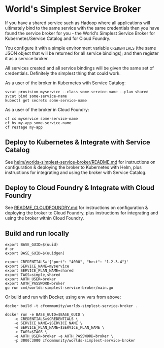 # World's Simplest Service Broker

If you have a shared service such as Hadoop where all applications will ultimately bind to the same service with the same credentials then you have found the service broker for you - the World's Simplest Service Broker for Kubernetes/Service Catalog and for Cloud Foundry.

You configure it with a simple environment variable `CREDENTIALS` (the same JSON object that will be returned for all service bindings); and then register it as a service broker.

All services created and all service bindings will be given the same set of credentials. Definitely the simplest thing that could work.

As a user of the broker in Kubernetes with Service Catalog:

```plain
svcat provision myservice --class some-service-name --plan shared
svcat bind some-service-name
kubectl get secrets some-service-name
```

As a user of the broker in Cloud Foundry:

```plain
cf cs myservice some-service-name
cf bs my-app some-service-name
cf restage my-app
```

## Deploy to Kubernetes & Integrate with Service Catalog

See [helm/worlds-simplest-service-broker/README.md](helm/worlds-simplest-service-broker/README.md) for instructions on configuration & deploying the broker to Kubernetes with Helm, plus instructions for integrating and using the broker with Service Catalog.

## Deploy to Cloud Foundry & Integrate with Cloud Foundry

See [README_CLOUDFOUNDRY.md](README_CLOUDFOUNDRY.md) for instructions on configuration & deploying the broker to Cloud Foundry, plus instructions for integrating and using the broker within Cloud Foundry.

## Build and run locally

```shell
export BASE_GUID=$(uuid)
# or
export BASE_GUID=$(uuidgen)

export CREDENTIALS='{"port": "4000", "host": "1.2.3.4"}'
export SERVICE_NAME=myservice
export SERVICE_PLAN_NAME=shared
export TAGS=simple,shared
export AUTH_USER=broker
export AUTH_PASSWORD=broker
go run cmd/worlds-simplest-service-broker/main.go
```

Or build and run with Docker, using env vars from above:

```shell
docker build -t cfcommunity/worlds-simplest-service-broker .

docker run -e BASE_GUID=$BASE_GUID \
    -e CREDENTIALS=$CREDENTIALS \
    -e SERVICE_NAME=$SERVICE_NAME \
    -e SERVICE_PLAN_NAME=$SERVICE_PLAN_NAME \
    -e TAGS=$TAGS \
    -e AUTH_USER=broker -e AUTH_PASSWORD=broker \
    -p 3000:3000 cfcommunity/worlds-simplest-service-broker
```
